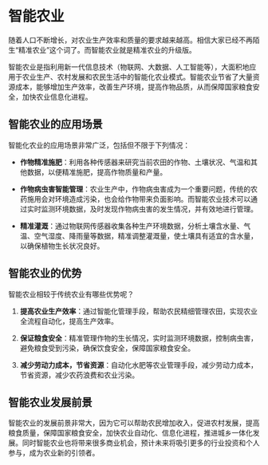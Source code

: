 # 智能农业
随着人口不断增长，对农业生产效率和质量的要求越来越高。相信大家已经不再陌生“精准农业”这个词了。而智能农业就是精准农业的升级版。

智能农业是指利用新一代信息技术（物联网、大数据、人工智能等），大面积地应用于农业生产、农村发展和农民生活中的智能化农业模式。智能农业节省了大量资源成本，能够增加生产效率，改善生产环境，提高作物品质，从而保障国家粮食安全，加快农业信息化进程。

## 智能农业的应用场景
智能化农业的应用场景非常广泛，包括但不限于下列情况：

+ **作物精准施肥**：利用各种传感器来研究当前农田的作物、土壤状况、气温和其他数据，以便精准施肥，提高作物质量和产量。

+ **作物病虫害智能管理**：农业生产中，作物病虫害成为一个重要问题，传统的农药施用会对环境造成污染，也会给作物带来负面影响。而智能农业技术可以通过实时监测环境数据，及时发现作物病虫害的发生情况，并有效地进行管理。

+ **精准灌溉**：通过物联网传感器收集各种生产环境数据，分析土壤含水量、气温、空气湿度、降雨量等数据，精准调整灌溉量，使土壤具有适宜的含水量，以确保植物生长状况良好。

## 智能农业的优势
智能农业相较于传统农业有哪些优势呢？

1. **提高农业生产效率**：通过智能化管理手段，帮助农民精细管理农田，实现农业全流程自动化，提高生产效率。

2. **保证粮食安全**：精准管理作物的生长情况，实时监测环境数据，控制病虫害，避免粮食受到污染，确保饮食安全，保障国家粮食安全。

3. **减少劳动力成本，节省资源**：自动化水肥等农业管理手段，减少劳动力成本，节省资源，减少农药浪费和农业污染。

## 智能农业发展前景
智能农业的发展前景非常大，因为它可以帮助农民增加收入，促进农村发展，提高粮食质量，保障国家粮食安全，加快农业自动化、信息化进程，推进城乡一体化发展。同时智能农业也将带来很多商业机会，预计未来将吸引更多的行业投资和个人参与，成为农业新的引领者。
